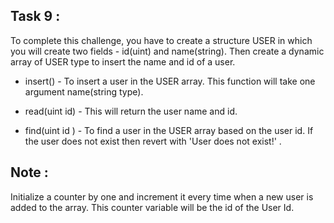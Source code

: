 ## Task 9 :

To complete this challenge, you have to create a structure USER in which you will create two fields - id(uint) and name(string). Then create a dynamic array of USER type to insert the name and id of a user.

- insert() - To insert a user in the USER array. This function will take one argument name(string type).

- read(uint id) - This will return the user name and id.

- find(uint id ) - To find a user in the USER array based on the user id. If the user does not exist then revert with 'User does not exist!' .

## Note : 
Initialize a counter by one and increment it every time when a new user is added to the array. This counter variable will be the id of the User Id.